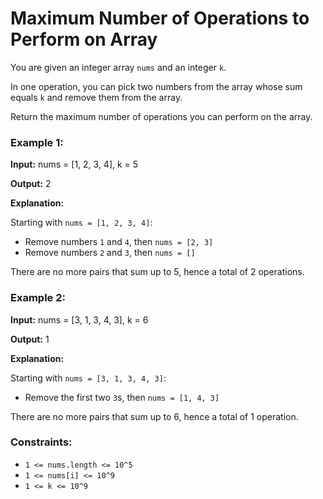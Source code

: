 # Maximum Number of Operations to Perform on Array

You are given an integer array `nums` and an integer `k`.

In one operation, you can pick two numbers from the array whose sum equals `k` and remove them from the array.

Return the maximum number of operations you can perform on the array.

### Example 1:
**Input:**
nums = [1, 2, 3, 4], k = 5

**Output:**
2

**Explanation:**

Starting with `nums = [1, 2, 3, 4]`:
- Remove numbers `1` and `4`, then `nums = [2, 3]`
- Remove numbers `2` and `3`, then `nums = []`

There are no more pairs that sum up to 5, hence a total of 2 operations.

### Example 2:
**Input:**
nums = [3, 1, 3, 4, 3], k = 6

**Output:**
1

**Explanation:**

Starting with `nums = [3, 1, 3, 4, 3]`:
- Remove the first two `3`s, then `nums = [1, 4, 3]`

There are no more pairs that sum up to 6, hence a total of 1 operation.

### Constraints:
- `1 <= nums.length <= 10^5`
- `1 <= nums[i] <= 10^9`
- `1 <= k <= 10^9`
